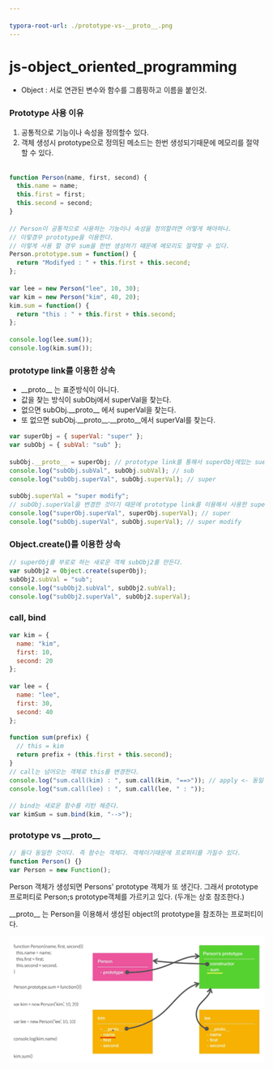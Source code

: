 ```yaml
---

typora-root-url: ./prototype-vs-__proto__.png
---
```


# js-object_oriented_programming

- Object : 서로 연관된 변수와 함수를 그룹핑하고 이름을 붙인것.



### Prototype 사용 이유

1. 공통적으로 기능이나 속성을 정의할수 있다. 
2. 객체 생성시 prototype으로 정의된 메소드는 한번 생성되기때문에 메모리를 절약할 수 있다. 

```javascript

function Person(name, first, second) {
  this.name = name;
  this.first = first;
  this.second = second;
}

// Person이 공통적으로 사용하는 기능이나 속성을 정의할려면 어떻게 해야하나.
// 이렇경우 prototype을 이용한다.
// 이렇게 사용 할 경우 sum을 한번 생성하기 때문에 메모리도 절약할 수 있다.
Person.prototype.sum = function() {
  return "Modifyed : " + this.first + this.second;
};

var lee = new Person("lee", 10, 30);
var kim = new Person("kim", 40, 20);
kim.sum = function() {
  return "this : " + this.first + this.second;
};

console.log(lee.sum());
console.log(kim.sum());
```



### prototype link를 이용한 상속

- \_\_proto\_\_ 는 표준방식이 아니다.
- 값을 찾는 방식이 subObj에서 superVal을 찾는다. 
- 없으면 subObj.\_\_proto\_\_ 에서 superVal을 찾는다.
- 또 없으면 subObj.\_\_proto\_\_.\_\_proto\_\_에서 superVal를 찾는다.

```javascript
var superObj = { superVal: "super" };
var subObj = { subVal: "sub" };

subObj.__proto__ = superObj; // prototype link를 통해서 superObj에있는 suerVal를 찾는다.
console.log("subObj.subVal", subObj.subVal); // sub
console.log("subObj.superVal", subObj.superVal); // super

subObj.superVal = "super modify";
// subObj.superVal을 변경한 것이기 때문에 prototype link를 이용해서 사용한 superObj.superVal의 값은 변경되지 않는다.
console.log("superObj.superVal", superObj.superVal); // super
console.log("subObj.superVal", subObj.superVal); // super modify
```



### Object.create()를 이용한 상속

```javascript
// superObj를 부로로 하는 새로운 객체 subObj2를 만든다.
var subObj2 = Object.create(superObj);
subObj2.subVal = "sub";
console.log("subObj2.subVal", subObj2.subVal);
console.log("subObj2.superVal", subObj2.superVal);
```



### call, bind

```javascript
var kim = {
  name: "kim",
  first: 10,
  second: 20
};

var lee = {
  name: "lee",
  first: 30,
  second: 40
};

function sum(prefix) {
  // this = kim
  return prefix + (this.first + this.second);
}
// call는 넘어오는 객체로 this를 변경한다.
console.log("sum.call(kim) : ", sum.call(kim, "==>")); // apply <- 동일한 일을 함.
console.log("sum.call(lee) : ", sum.call(lee, " : "));

// bind는 새로운 함수를 리턴 해준다.
var kimSum = sum.bind(kim, "-->");

```



### prototype vs \_\_proto\_\_

```javascript
// 둘다 동일한 것이다. 즉 함수는 객체다. 객체이기때문에 프로퍼티를 가질수 있다.
function Person() {}
var Person = new Function(); 

```

Person 객체가 생성되면 Persons' prototype 객체가 또 생긴다. 그래서 prototype프로퍼티로 Person;s prototype객체를 가르키고 있다. (두개는 상호 참조한다.)

\_\_proto\_\_ 는  Person을 이용해서 생성된 object의 prototype을 참조하는 프로퍼티이다. 

<img src="./prototype-vs-__proto__.png" />

